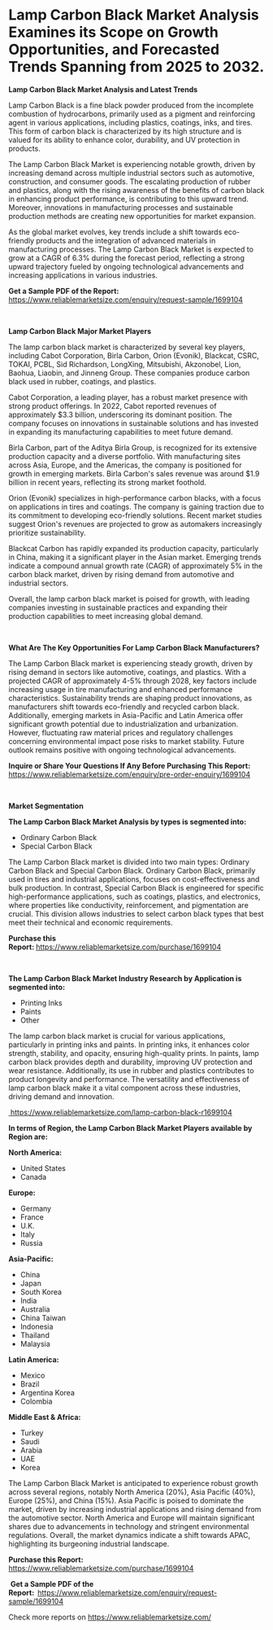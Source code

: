 <p><h1>Lamp Carbon Black Market Analysis Examines its Scope on Growth Opportunities, and Forecasted Trends Spanning from 2025 to 2032.</h1></p><p><strong>Lamp Carbon Black Market Analysis and Latest Trends</strong></p>
<p><p>Lamp Carbon Black is a fine black powder produced from the incomplete combustion of hydrocarbons, primarily used as a pigment and reinforcing agent in various applications, including plastics, coatings, inks, and tires. This form of carbon black is characterized by its high structure and is valued for its ability to enhance color, durability, and UV protection in products.</p><p>The Lamp Carbon Black Market is experiencing notable growth, driven by increasing demand across multiple industrial sectors such as automotive, construction, and consumer goods. The escalating production of rubber and plastics, along with the rising awareness of the benefits of carbon black in enhancing product performance, is contributing to this upward trend. Moreover, innovations in manufacturing processes and sustainable production methods are creating new opportunities for market expansion.</p><p>As the global market evolves, key trends include a shift towards eco-friendly products and the integration of advanced materials in manufacturing processes. The Lamp Carbon Black Market is expected to grow at a CAGR of 6.3% during the forecast period, reflecting a strong upward trajectory fueled by ongoing technological advancements and increasing applications in various industries.</p></p>
<p><strong>Get a Sample PDF of the Report:&nbsp;</strong> <a href="https://www.reliablemarketsize.com/enquiry/request-sample/1699104?utm_campaign=3092&utm_medium=2&utm_source=Github&utm_content=ia&utm_term=27032025&utm_id=lamp-carbon-black">https://www.reliablemarketsize.com/enquiry/request-sample/1699104</a></p>
<p>&nbsp;</p>
<p><strong>Lamp Carbon Black Major Market Players</strong></p>
<p><p>The lamp carbon black market is characterized by several key players, including Cabot Corporation, Birla Carbon, Orion (Evonik), Blackcat, CSRC, TOKAI, PCBL, Sid Richardson, LongXing, Mitsubishi, Akzonobel, Lion, Baohua, Liaobin, and Jinneng Group. These companies produce carbon black used in rubber, coatings, and plastics.</p><p>Cabot Corporation, a leading player, has a robust market presence with strong product offerings. In 2022, Cabot reported revenues of approximately $3.3 billion, underscoring its dominant position. The company focuses on innovations in sustainable solutions and has invested in expanding its manufacturing capabilities to meet future demand.</p><p>Birla Carbon, part of the Aditya Birla Group, is recognized for its extensive production capacity and a diverse portfolio. With manufacturing sites across Asia, Europe, and the Americas, the company is positioned for growth in emerging markets. Birla Carbon's sales revenue was around $1.9 billion in recent years, reflecting its strong market foothold.</p><p>Orion (Evonik) specializes in high-performance carbon blacks, with a focus on applications in tires and coatings. The company is gaining traction due to its commitment to developing eco-friendly solutions. Recent market studies suggest Orion's revenues are projected to grow as automakers increasingly prioritize sustainability.</p><p>Blackcat Carbon has rapidly expanded its production capacity, particularly in China, making it a significant player in the Asian market. Emerging trends indicate a compound annual growth rate (CAGR) of approximately 5% in the carbon black market, driven by rising demand from automotive and industrial sectors.</p><p>Overall, the lamp carbon black market is poised for growth, with leading companies investing in sustainable practices and expanding their production capabilities to meet increasing global demand.</p></p>
<p>&nbsp;</p>
<p><strong>What Are The Key Opportunities For Lamp Carbon Black Manufacturers?</strong></p>
<p><p>The Lamp Carbon Black market is experiencing steady growth, driven by rising demand in sectors like automotive, coatings, and plastics. With a projected CAGR of approximately 4-5% through 2028, key factors include increasing usage in tire manufacturing and enhanced performance characteristics. Sustainability trends are shaping product innovations, as manufacturers shift towards eco-friendly and recycled carbon black. Additionally, emerging markets in Asia-Pacific and Latin America offer significant growth potential due to industrialization and urbanization. However, fluctuating raw material prices and regulatory challenges concerning environmental impact pose risks to market stability. Future outlook remains positive with ongoing technological advancements.</p></p>
<p><strong>Inquire or Share Your Questions If Any Before Purchasing This Report:</strong> <a href="https://www.reliablemarketsize.com/enquiry/pre-order-enquiry/1699104?utm_campaign=3092&utm_medium=2&utm_source=Github&utm_content=ia&utm_term=27032025&utm_id=lamp-carbon-black">https://www.reliablemarketsize.com/enquiry/pre-order-enquiry/1699104</a></p>
<p>&nbsp;</p>
<p><strong>Market Segmentation</strong></p>
<p><strong>The Lamp Carbon Black Market Analysis by types is segmented into:</strong></p>
<p><ul><li>Ordinary Carbon Black</li><li>Special Carbon Black</li></ul></p>
<p><p>The Lamp Carbon Black market is divided into two main types: Ordinary Carbon Black and Special Carbon Black. Ordinary Carbon Black, primarily used in tires and industrial applications, focuses on cost-effectiveness and bulk production. In contrast, Special Carbon Black is engineered for specific high-performance applications, such as coatings, plastics, and electronics, where properties like conductivity, reinforcement, and pigmentation are crucial. This division allows industries to select carbon black types that best meet their technical and economic requirements.</p></p>
<p><strong>Purchase this Report:&nbsp;</strong><a href="https://www.reliablemarketsize.com/purchase/1699104?utm_campaign=3092&utm_medium=2&utm_source=Github&utm_content=ia&utm_term=27032025&utm_id=lamp-carbon-black">https://www.reliablemarketsize.com/purchase/1699104</a></p>
<p>&nbsp;</p>
<p><strong>The Lamp Carbon Black Market Industry Research by Application is segmented into:</strong></p>
<p><ul><li>Printing Inks</li><li>Paints</li><li>Other</li></ul></p>
<p><p>The lamp carbon black market is crucial for various applications, particularly in printing inks and paints. In printing inks, it enhances color strength, stability, and opacity, ensuring high-quality prints. In paints, lamp carbon black provides depth and durability, improving UV protection and wear resistance. Additionally, its use in rubber and plastics contributes to product longevity and performance. The versatility and effectiveness of lamp carbon black make it a vital component across these industries, driving demand and innovation.</p></p>
<p><a href="https://www.reliablemarketsize.com/lamp-carbon-black-r1699104?utm_campaign=3092&utm_medium=2&utm_source=Github&utm_content=ia&utm_term=27032025&utm_id=lamp-carbon-black">&nbsp;https://www.reliablemarketsize.com/lamp-carbon-black-r1699104</a></p>
<p><strong>In terms of Region, the Lamp Carbon Black Market Players available by Region are:</strong></p>
<p>
    <p> <strong> North America: </strong>
        <ul>
            <li>United States</li>
            <li>Canada</li>
        </ul>
        </p> 
    <p> <strong> Europe: </strong>
        <ul>
            <li>Germany</li>
            <li>France</li>
            <li>U.K.</li>
            <li>Italy</li>
            <li>Russia</li>
        </ul>
        </p> 
    <p> <strong> Asia-Pacific: </strong>
        <ul>
            <li>China</li>
            <li>Japan</li>
            <li>South Korea</li>
            <li>India</li>
            <li>Australia</li>
            <li>China Taiwan</li>
            <li>Indonesia</li>
            <li>Thailand</li>
            <li>Malaysia</li>
        </ul>
        </p> 
    <p> <strong> Latin America: </strong>
        <ul>
            <li>Mexico</li>
            <li>Brazil</li>
            <li>Argentina Korea</li>
            <li>Colombia</li>
        </ul>
        </p> 
    <p> <strong> Middle East & Africa: </strong>
        <ul>
            <li>Turkey</li>
            <li>Saudi</li>
            <li>Arabia</li>
            <li>UAE</li>
            <li>Korea</li>
        </ul>
    </p>
    </p>
<p><p>The Lamp Carbon Black Market is anticipated to experience robust growth across several regions, notably North America (20%), Asia Pacific (40%), Europe (25%), and China (15%). Asia Pacific is poised to dominate the market, driven by increasing industrial applications and rising demand from the automotive sector. North America and Europe will maintain significant shares due to advancements in technology and stringent environmental regulations. Overall, the market dynamics indicate a shift towards APAC, highlighting its burgeoning industrial landscape.</p></p>
<p><strong>Purchase this Report: </strong><a href="https://www.reliablemarketsize.com/purchase/1699104?utm_campaign=3092&utm_medium=2&utm_source=Github&utm_content=ia&utm_term=27032025&utm_id=lamp-carbon-black">https://www.reliablemarketsize.com/purchase/1699104</a></p>
<p>&nbsp;<strong>Get a Sample PDF of the Report:&nbsp;&nbsp;</strong><a href="https://www.reliablemarketsize.com/enquiry/request-sample/1699104?utm_campaign=3092&utm_medium=2&utm_source=Github&utm_content=ia&utm_term=27032025&utm_id=lamp-carbon-black">https://www.reliablemarketsize.com/enquiry/request-sample/1699104</a></p>
<p><strong></strong></p>
<p>Check more reports on <a href="https://www.reliablemarketsize.com/?utm_campaign=3092&utm_medium=2&utm_source=Github&utm_content=ia&utm_term=27032025&utm_id=lamp-carbon-black">https://www.reliablemarketsize.com/</a></p>